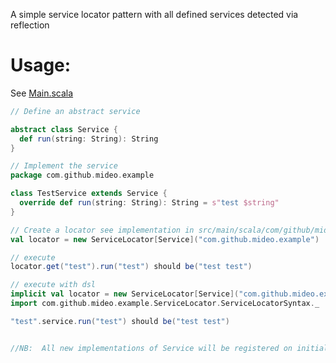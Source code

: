 A simple service locator pattern with all defined services detected via reflection

# Usage:
See [Main.scala](src%2Fmain%2Fscala%2FMain.scala)

```scala 
// Define an abstract service

abstract class Service {
  def run(string: String): String
}

// Implement the service 
package com.github.mideo.example

class TestService extends Service {
  override def run(string: String): String = s"test $string"
}

// Create a locator see implementation in src/main/scala/com/github/mideo/example/ServiceLocator.scala 
val locator = new ServiceLocator[Service]("com.github.mideo.example")

// execute
locator.get("test").run("test") should be("test test")

// execute with dsl
implicit val locator = new ServiceLocator[Service]("com.github.mideo.example")
import com.github.mideo.example.ServiceLocator.ServiceLocatorSyntax._

"test".service.run("test") should be("test test")


//NB:  All new implementations of Service will be registered on initialisation of the ServiceLocator 
```
